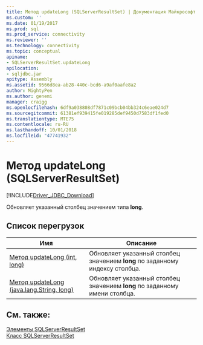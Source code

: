 ```yaml
---
title: Метод updateLong (SQLServerResultSet) | Документация Майкрософт
ms.custom: ''
ms.date: 01/19/2017
ms.prod: sql
ms.prod_service: connectivity
ms.reviewer: ''
ms.technology: connectivity
ms.topic: conceptual
apiname:
- SQLServerResultSet.updateLong
apilocation:
- sqljdbc.jar
apitype: Assembly
ms.assetid: 9566d8ea-ab28-440c-bcd6-a9af0aafe8a2
author: MightyPen
ms.author: genemi
manager: craigg
ms.openlocfilehash: 6df9a038808df7871c09bcb04bb324c6eae024d7
ms.sourcegitcommit: 61381ef939415fe019285def9450d7583df1fed0
ms.translationtype: MTE75
ms.contentlocale: ru-RU
ms.lasthandoff: 10/01/2018
ms.locfileid: "47741932"
---
```

# <a name="updatelong-method-sqlserverresultset"></a>Метод updateLong (SQLServerResultSet)
[!INCLUDE[Driver_JDBC_Download](../../../includes/driver_jdbc_download.md)]

  Обновляет указанный столбец значением типа **long**.  
  
## <a name="overload-list"></a>Список перегрузок  
  
|Имя|Описание|  
|----------|-----------------|  
|[Метод updateLong (int, long)](../../../connect/jdbc/reference/updatelong-method-int-long.md)|Обновляет указанный столбец значением **long** по заданному индексу столбца.|  
|[Метод updateLong (java.lang.String, long)](../../../connect/jdbc/reference/updatelong-method-java-lang-string-long.md)|Обновляет указанный столбец значением **long** по заданному имени столбца.|  
  
## <a name="see-also"></a>См. также:  
 [Элементы SQLServerResultSet](../../../connect/jdbc/reference/sqlserverresultset-members.md)   
 [Класс SQLServerResultSet](../../../connect/jdbc/reference/sqlserverresultset-class.md)  
  
  
